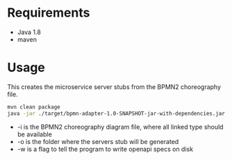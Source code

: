 Requirements
=========

- Java 1.8
- maven


Usage
======

This creates the microservice server stubs from the BPMN2 choreography file.

```bash
mvn clean package
java -jar ./target/bpmn-adapter-1.0-SNAPSHOT-jar-with-dependencies.jar -i ./src/main/resources/choreography.xml -o output -w
```

- -i is the BPMN2 choreography diagram file, where all linked type should be available
- -o is the folder where the servers stub will be generated
- -w is a flag to tell the program to write openapi specs on disk



